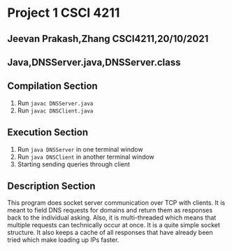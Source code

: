 # Project 1 CSCI 4211
## Jeevan Prakash,Zhang CSCI4211,20/10/2021
## Java,DNSServer.java,DNSServer.class
## Compilation Section
1. Run ``javac DNSServer.java``
2. Run ``javac DNSClient.java``
## Execution Section
1. Run ``java DNSServer`` in one terminal window
2. Run ``java DNSClient`` in another terminal window
3. Starting sending queries through client
## Description Section
This program does socket server communication over TCP with clients. It is meant to field DNS requests for domains and return them as responses back to the individual asking. Also, it is multi-threaded which means that multiple requests can technically occur at once. It is a quite simple socket structure. It also keeps a cache of all responses that have already been tried which make loading up IPs faster.
